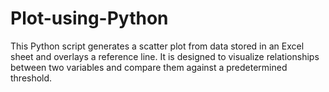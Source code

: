 # Plot-using-Python
This Python script generates a scatter plot from data stored in an Excel sheet and overlays a reference line. It is designed to visualize relationships between two variables and compare them against a predetermined threshold.
